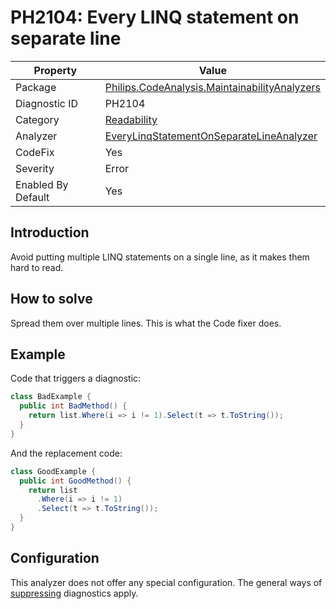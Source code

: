 # PH2104: Every LINQ statement on separate line

| Property | Value  |
|--|--|
| Package | [Philips.CodeAnalysis.MaintainabilityAnalyzers](https://www.nuget.org/packages/Philips.CodeAnalysis.MaintainabilityAnalyzers) |
| Diagnostic ID | PH2104 |
| Category  | [Readability](../Readability.md) |
| Analyzer | [EveryLinqStatementOnSeparateLineAnalyzer](https://github.com/philips-software/roslyn-analyzers/blob/main/Philips.CodeAnalysis.MaintainabilityAnalyzers/Readability/EveryLinqStatementOnSeparateLineAnalyzer.cs)
| CodeFix  | Yes |
| Severity | Error |
| Enabled By Default | Yes |

## Introduction

Avoid putting multiple LINQ statements on a single line, as it makes them hard to read. 

## How to solve

Spread them over multiple lines. This is what the Code fixer does.

## Example

Code that triggers a diagnostic:
``` cs
class BadExample {
  public int BadMethod() {
    return list.Where(i => i != 1).Select(t => t.ToString());
  }
}
```

And the replacement code:
``` cs
class GoodExample {
  public int GoodMethod() {
    return list
      .Where(i => i != 1)
      .Select(t => t.ToString());
  }
}
```

## Configuration

This analyzer does not offer any special configuration. The general ways of [suppressing](https://learn.microsoft.com/en-us/dotnet/fundamentals/code-analysis/suppress-warnings) diagnostics apply.
